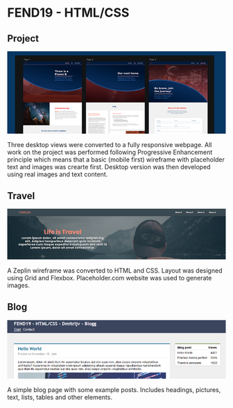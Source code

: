 # FEND19 - HTML/CSS

## Project

![preview](/readme/marsone.png)

Three desktop views were converted to a fully responsive webpage. All work on the project was performed following Progressive Enhancement principle which means that a basic (mobile first) wireframe with placeholder text and images was crearte first. Desktop version was then developed using real images and text content.

## Travel

![preview](/readme/travel.jpg)

A Zeplin wireframe was converted to HTML and CSS. Layout was designed using Grid and Flexbox. Placeholder.com website was used to generate images.

## Blog

![preview](/readme/blog.png)

A simple blog page with some example posts. Includes headings, pictures, text, lists, tables and other elements.
